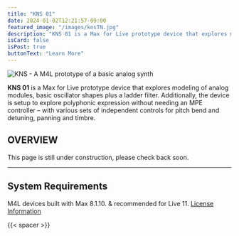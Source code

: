 ```yaml
---
title: "KNS 01"
date: 2024-01-02T12:21:57-09:00
featured_image: "/images/knsTN.jpg"
description: "KNS 01 is a Max for Live prototype device that explores modelling of basic analog modules, oscillators and a ladder filter"
isCard: false
isPost: true
buttonText: "Learn More"
---
```

<!-- {{< gumroad "https://flaviogaete.gumroad.com/l/telar" >}} -->
<!-- {{< spacer >}} -->

![KNS - A M4L prototype of a basic analog synth](/images/knsTN.jpg)

**KNS 01** is a Max for Live prototype device that explores modeling of analog modules, basic oscillator shapes plus a ladder filter. Additionally, the device is setup to explore polyphonic expression without needing an MPE controller – with various sets of independent controls for pitch bend and detuning, panning and timbre.

## OVERVIEW

This page is still under construction, please check back soon.

---

## System Requirements

M4L devices built with Max 8.1.10. & recommended for Live 11.
[License Information](/license)

{{< spacer >}}
<!-- {{< button "post-button-accent" "https://flaviogaete.gumroad.com/l/telar" "_blank" "Buy" >}} -->